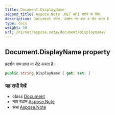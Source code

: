 ```yaml
---
title: Document.DisplayName
second_title: Aspose.Note .NET API संदर्भ के लिए
description: Document संपत्त. प्रदर्शन नम प्रप्त य सेट करत है
type: docs
weight: 50
url: /hi/net/aspose.note/document/displayname/
---
```

## Document.DisplayName property

प्रदर्शन नाम प्राप्त या सेट करता है।

```csharp
public string DisplayName { get; set; }
```

### यह सभी देखें

* class [Document](../)
* नाम स्थान [Aspose.Note](../../document/)
* सभा [Aspose.Note](../../../)


